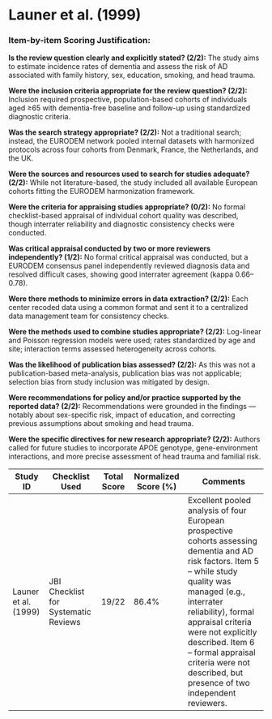 # Launer et al. (1999)

### Item-by-item Scoring Justification:

**Is the review question clearly and explicitly stated? (2/2):** The study aims to estimate incidence rates of dementia and assess the risk of AD associated with family history, sex, education, smoking, and head trauma.

**Were the inclusion criteria appropriate for the review question? (2/2):** Inclusion required prospective, population-based cohorts of individuals aged ≥65 with dementia-free baseline and follow-up using standardized diagnostic criteria.

**Was the search strategy appropriate? (2/2):** Not a traditional search; instead, the EURODEM network pooled internal datasets with harmonized protocols across four cohorts from Denmark, France, the Netherlands, and the UK.

**Were the sources and resources used to search for studies adequate? (2/2):** While not literature-based, the study included all available European cohorts fitting the EURODEM harmonization framework.

**Were the criteria for appraising studies appropriate? (0/2):** No formal checklist-based appraisal of individual cohort quality was described, though interrater reliability and diagnostic consistency checks were conducted.

**Was critical appraisal conducted by two or more reviewers independently? (1/2):** No formal critical appraisal was conducted, but a EURODEM consensus panel independently reviewed diagnosis data and resolved difficult cases, showing good interrater agreement (kappa 0.66–0.78).

**Were there methods to minimize errors in data extraction? (2/2):** Each center recoded data using a common format and sent it to a centralized data management team for consistency checks.

**Were the methods used to combine studies appropriate? (2/2):** Log-linear and Poisson regression models were used; rates standardized by age and site; interaction terms assessed heterogeneity across cohorts.

**Was the likelihood of publication bias assessed? (2/2):** As this was not a publication-based meta-analysis, publication bias was not applicable; selection bias from study inclusion was mitigated by design.

**Were recommendations for policy and/or practice supported by the reported data? (2/2):** Recommendations were grounded in the findings — notably about sex-specific risk, impact of education, and correcting previous assumptions about smoking and head trauma.

**Were the specific directives for new research appropriate? (2/2):** Authors called for future studies to incorporate APOE genotype, gene-environment interactions, and more precise assessment of head trauma and familial risk.

| Study ID | Checklist Used | Total Score | Normalized Score (%) | Comments |
| --- | --- | --- | --- | --- |
| Launer et al. (1999) | JBI Checklist for Systematic Reviews | 19/22 | 86.4% | Excellent pooled analysis of four European prospective cohorts assessing dementia and AD risk factors. Item 5 – while study quality was managed (e.g., interrater reliability), formal appraisal criteria were not explicitly described. Item 6 – formal appraisal criteria were not described, but presence of two independent reviewers. |
